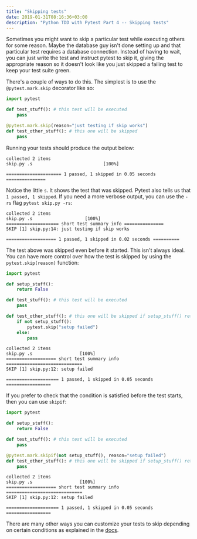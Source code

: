 ```yaml
---
title: "Skipping tests"
date: 2019-01-31T08:16:36+03:00
description: "Python TDD with Pytest Part 4 -- Skipping tests"
---
```


Sometimes you might want to skip a particular test while executing others for some reason. Maybe the database guy isn't done setting up and that particular test requires a database connection. Instead of having to wait, you can just write the test and instruct pytest to skip it, giving the appropriate reason so it doesn't look like you just skipped a failing test to keep your test suite green.

There's a couple of ways to do this. The simplest is to use the `@pytest.mark.skip` decorator like so:

```python
import pytest

def test_stuff(): # this test will be executed
    pass

@pytest.mark.skip(reason="just testing if skip works")
def test_other_stuff(): # this one will be skipped
    pass
```

Running your tests should produce the output below:

```shell
collected 2 items
skip.py .s                           [100%]

===================== 1 passed, 1 skipped in 0.05 seconds ===============
```

Notice the little `s`. It shows the test that was skipped. Pytest also tells us that `1 passed, 1 skipped`. If you need a more verbose output, you can use the `-rs` flag `pytest skip.py -rs`:

```shell
collected 2 items
skip.py .s                    [100%]
==================== short test summary info ===============
SKIP [1] skip.py:14: just testing if skip works

=================== 1 passed, 1 skipped in 0.02 seconds ==========
```

The test above was skipped even before it started. This isn't always ideal. You can have more control over how the test is skipped by using the `pytest.skip(reason)` function:

```python
import pytest

def setup_stuff():
    return False

def test_stuff(): # this test will be executed
    pass

def test_other_stuff(): # this one will be skipped if setup_stuff() returns false
    if not setup_stuff():
        pytest.skip("setup failed")
    else:
        pass
```

```shell
collected 2 items
skip.py .s                  [100%]
=================== short test summary info =============================
SKIP [1] skip.py:12: setup failed

==================== 1 passed, 1 skipped in 0.05 seconds =================
```

If you prefer to check that the condition is satisfied before the test starts, then you can use `skipif`:

```python
import pytest

def setup_stuff():
    return False

def test_stuff(): # this test will be executed
    pass

@pytest.mark.skipif(not setup_stuff(), reason="setup failed")
def test_other_stuff(): # this one will be skipped if setup_stuff() returns false
    pass
```

```shell
collected 2 items
skip.py .s                  [100%]
=================== short test summary info =============================
SKIP [1] skip.py:12: setup failed

==================== 1 passed, 1 skipped in 0.05 seconds =================
```

There are many other ways you can customize your tests to skip depending on certain conditions as explained in the [docs](https://docs.pytest.org/en/latest/skipping.html).
